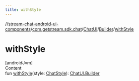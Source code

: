 ```yaml
---
title: withStyle
---
```

//[stream-chat-android-ui-components](../../../../index.md)/[com.getstream.sdk.chat](../../index.md)/[ChatUI](../index.md)/[Builder](index.md)/[withStyle](withStyle.md)



# withStyle  
[androidJvm]  
Content  
fun [withStyle](withStyle.md)(style: [ChatStyle](../../../io.getstream.chat.android.ui.common.style/ChatStyle/index.md)): [ChatUI.Builder](index.md)  



